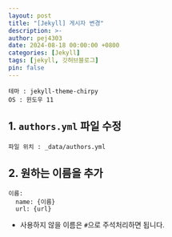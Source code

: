 ```yaml
---
layout: post
title: "[Jekyll] 게시자 변경"
description: >-
author: pej4303
date: 2024-08-18 00:00:00 +0800
categories: [Jekyll]
tags: [jekyll, 깃허브블로그]
pin: false
---
```


```
테마 : jekyll-theme-chirpy
OS : 윈도우 11
```

## 1. `authors.yml` 파일 수정
```
파일 위치 : _data/authors.yml
```

## 2. 원하는 이름을 추가
```
이름:
  name: {이름}
  url: {url}
```
+ 사용하지 않을 이름은 `#`으로 주석처리하면 됩니다.
